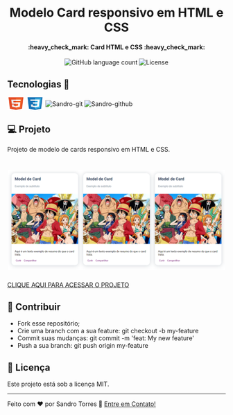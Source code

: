 <h1 align="center">
    Modelo Card responsivo em HTML e CSS
</h1>

<h4 align="center"> 
	:heavy_check_mark: Card HTML e CSS :heavy_check_mark:
</h4>
<p align="center">
  <img alt="GitHub language count" src="https://img.shields.io/badge/made by-Sandro Torres-red">

   <img alt="License" src="https://img.shields.io/badge/license-MIT-red">
</p>

## Tecnologias 👋
<div style="display: inline_block">
  <img align="center" alt="Sandro-HTML" height="30" width="40" src="https://raw.githubusercontent.com/devicons/devicon/master/icons/html5/html5-original.svg">
  <img align="center" alt="Sandro-CSS" height="30" width="40" src="https://raw.githubusercontent.com/devicons/devicon/master/icons/css3/css3-original.svg">
  <img align="center" alt="Sandro-git" height="30" width="40" src="https://cdn.jsdelivr.net/gh/devicons/devicon/icons/git/git-plain.svg" />
  <img align="center" alt="Sandro-github" height="30" width="40" src="https://cdn.jsdelivr.net/gh/devicons/devicon/icons/github/github-original.svg" />
</div>


## 💻 Projeto

Projeto de modelo de cards responsivo em HTML e CSS.

<h1 align="center">
    <img alt="Tela Principal" title="telaprincipal" src="https://github.com/sjtorres/card-html-css/blob/main/img/tela-01.png" width="500px" />
</h1>

[CLIQUE AQUI PARA ACESSAR O PROJETO](https://sjtorres.github.io/card-html-css/)

## 🤔 Contribuir

- Fork esse repositório;
- Crie uma branch com a sua feature: git checkout -b my-feature
- Commit suas mudanças: git commit -m 'feat: My new feature'
- Push a sua branch: git push origin my-feature

## :memo: Licença

Este projeto está sob a licença MIT.

---

Feito com ♥ por Sandro Torres :wave: [Entre em Contato!](https://www.sandrotorres.com.br)

